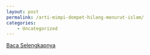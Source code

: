 ```yaml
---
layout: post
permalink: /arti-mimpi-dompet-hilang-menurut-islam/
categories:
    - Uncategorized
---
```


[Baca Selengkapnya](/08)